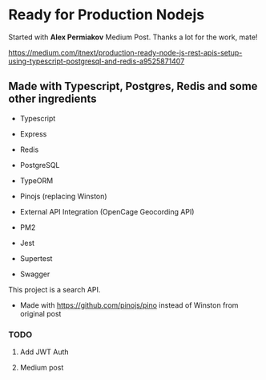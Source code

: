 # Ready for Production Nodejs

Started with **Alex Permiakov** Medium Post. Thanks a lot for the work, mate!

https://medium.com/itnext/production-ready-node-js-rest-apis-setup-using-typescript-postgresql-and-redis-a9525871407

## Made with Typescript, Postgres, Redis and some other ingredients

- Typescript

- Express

- Redis

- PostgreSQL

- TypeORM

- Pinojs (replacing Winston)

- External API Integration (OpenCage Geocording API)

- PM2

- Jest

- Supertest

- Swagger

This project is a search API.

- Made with https://github.com/pinojs/pino instead of Winston from original post

### TODO

1. Add JWT Auth

2. Medium post
